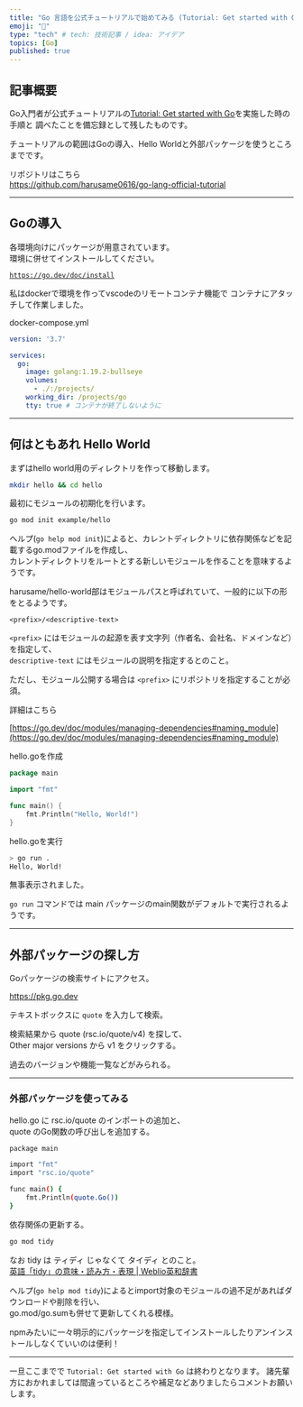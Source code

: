 ```yaml
---
title: "Go 言語を公式チュートリアルで始めてみる (Tutorial: Get started with Go)"
emoji: "🔰"
type: "tech" # tech: 技術記事 / idea: アイデア
topics: [Go]
published: true
---
```


## 記事概要

Go入門者が公式チュートリアルの[Tutorial: Get started with Go](https://go.dev/doc/tutorial/getting-started)を実施した時の手順と 
調べたことを備忘録として残したものです。  

チュートリアルの範囲はGoの導入、Hello Worldと外部パッケージを使うところまでです。

リポジトリはこちら  
https://github.com/harusame0616/go-lang-official-tutorial

--- 

## Goの導入

各環境向けにパッケージが用意されています。  
環境に併せてインストールしてください。  

[`https://go.dev/doc/install`](https://go.dev/doc/install)

私はdockerで環境を作ってvscodeのリモートコンテナ機能で 
コンテナにアタッチして作業しました。

docker-compose.yml
```yml
version: '3.7'

services:
  go:
    image: golang:1.19.2-bullseye
    volumes:
      - ./:/projects/
    working_dir: /projects/go
    tty: true # コンテナが終了しないように
```

---

## 何はともあれ Hello World
まずはhello world用のディレクトリを作って移動します。

```sh
mkdir hello && cd hello
```

最初にモジュールの初期化を行います。

```sh
go mod init example/hello
```

ヘルプ(`go help mod init`)によると、カレントディレクトリに依存関係などを記載するgo.modファイルを作成し、  
カレントディレクトリをルートとする新しいモジュールを作ることを意味するようです。  

harusame/hello-world部はモジュールパスと呼ばれていて、一般的に以下の形をとるようです。

`<prefix>/<descriptive-text>`

`<prefix>` にはモジュールの起源を表す文字列（作者名、会社名、ドメインなど）を指定して、  
`descriptive-text` にはモジュールの説明を指定するとのこと。

ただし、モジュール公開する場合は `<prefix>` にリポジトリを指定することが必須。

詳細はこちら

[https://go.dev/doc/modules/managing-dependencies#naming_module](https://go.dev/doc/modules/managing-dependencies#naming_module)


hello.goを作成

```go
package main

import "fmt"

func main() {
	fmt.Println("Hello, World!")
}
```

hello.goを実行

```bash
> go run .
Hello, World!
```

無事表示されました。

`go run` コマンドでは main パッケージのmain関数がデフォルトで実行されるようです。

---

## 外部パッケージの探し方

Goパッケージの検索サイトにアクセス。

https://pkg.go.dev

テキストボックスに `quote` を入力して検索。  

検索結果から quote (rsc.io/quote/v4) を探して、  
Other major versions から v1 をクリックする。  

過去のバージョンや機能一覧などがみられる。  

---

### 外部パッケージを使ってみる

hello.go に rsc.io/quote のインポートの追加と、  
quote のGo関数の呼び出しを追加する。

```bash
package main

import "fmt"
import "rsc.io/quote"

func main() {
	fmt.Println(quote.Go())
}
```

依存関係の更新する。

```bash
go mod tidy
```

なお tidy は ティディ じゃなくて タイディ とのこと。  
[英語「tidy」の意味・読み方・表現 | Weblio英和辞書](https://ejje.weblio.jp/content/tidy)

ヘルプ(`go help mod tidy`)によるとimport対象のモジュールの過不足があればダウンロードや削除を行い、  
go.mod/go.sumも併せて更新してくれる模様。

npmみたいに一々明示的にパッケージを指定してインストールしたりアンインストールしなくていいのは便利！


---

一旦ここまでで `Tutorial: Get started with Go` は終わりとなります。
諸先輩方におかれましては間違っているところや補足などありましたらコメントお願いします。
